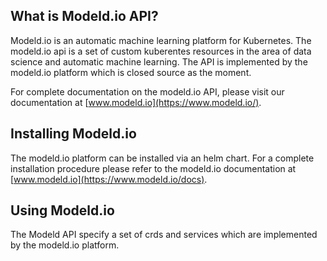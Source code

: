 ## What is Modeld.io API?

Modeld.io is an automatic machine learning platform for Kubernetes. The modeld.io api is a set
of custom kuberentes resources in the area of data science and automatic machine learning. 
The API is implemented by the modeld.io platform which is closed source as the moment. 

For complete documentation on the modeld.io API, please visit our documentation at [www.modeld.io](https://www.modeld.io/).

## Installing Modeld.io

The modeld.io platform can be installed via an helm chart. For a complete installation procedure
please refer to the modeld.io documentation at [www.modeld.io](https://www.modeld.io/docs).

## Using Modeld.io

The Modeld API specify a set of crds and services which are implemented by the modeld.io platform. 

